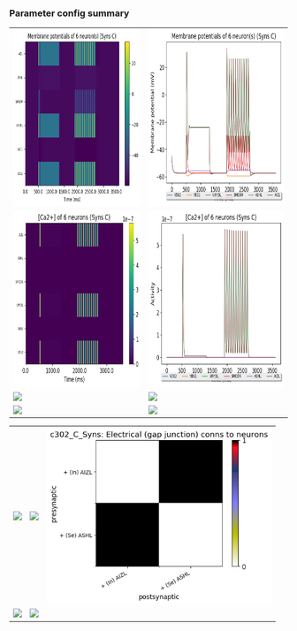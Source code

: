 ### Parameter config summary 
<table>

<tr>
  <td><a href="neurons_C_Syns.png"><img alt=" " src="neurons_C_Syns.png" height="320"/></a></td>
  <td><a href="traces_neuron_Syns_C.png"><img alt=" " src="traces_neuron_Syns_C.png" height="320"/></a></td>
</tr>

<tr>
  <td><a href="neuron_activity_C_Syns.png"><img alt=" " src="neuron_activity_C_Syns.png" height="320"/></a></td>
  <td><a href="traces_neuron_activity_Syns_C.png"><img alt=" " src="traces_neuron_activity_Syns_C.png" height="320"/></a></td>
</tr>

<tr>
  <td><a href="muscles_C_Syns.png"><img alt=" " src="muscles_C_Syns.png" height="320"/></a></td>
  <td><a href="traces_muscles_Syns_C.png"><img alt=" " src="traces_muscles_Syns_C.png" height="320"/></a></td>
</tr>

<tr>
  <td><a href="muscle_activity_C_Syns.png"><img alt=" " src="muscle_activity_C_Syns.png" height="320"/></a></td>
  <td><a href="traces_muscles_activity_Syns_C.png"><img alt=" " src="traces_muscles_activity_Syns_C.png" height="320"/></a></td>
</tr>
</table>
<table>

<tr><td><a href="c302_C_Syns_exc_to_neurons.png"><img alt=" " src="c302_C_Syns_exc_to_neurons.png" height="320"/></a></td>

  <td><a href="c302_C_Syns_inh_to_neurons.png"><img alt=" " src="c302_C_Syns_inh_to_neurons.png" height="320"/></a></td>

  <td><a href="c302_C_Syns_elec_to_neurons.png"><img alt=" " src="c302_C_Syns_elec_to_neurons.png" height="320"/></a></td></tr>

<tr><td><a href="c302_C_Syns_exc_to_muscles.png"><img alt=" " src="c302_C_Syns_exc_to_muscles.png" height="320"/></a></td>

  <td><a href="c302_C_Syns_inh_to_muscles.png"><img alt=" " src="c302_C_Syns_inh_to_muscles.png" height="320"/></a></td></tr>
</table>
